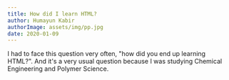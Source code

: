 ```yaml
---
title: How did I learn HTML?
author: Humayun Kabir
authorImage: assets/img/pp.jpg
date: 2020-01-09
---
```


I had to face this question very often,
"how did you end up learning HTML?". 
And it's a very usual question because 
I was studying Chemical Engineering 
and Polymer Science.
